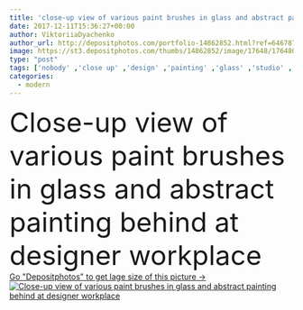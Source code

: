 ```yaml
---
title: 'close-up view of various paint brushes in glass and abstract painting behind at designer workplace'
date: 2017-12-11T15:36:27+00:00
author: ViktoriiaDyachenko
author_url: http://depositphotos.com/portfolio-14862852.html?ref=64678756
image: https://st3.depositphotos.com/thumbs/14862852/image/17648/176480274/api_thumb_450.jpg?forcejpeg=true
type: "post"
tags: ['nobody' ,'close up' ,'design' ,'painting' ,'glass' ,'studio' ,'art' ,'Decor' ,'abstract' ,'hobby' ,'creativity' ,'picture' ,'modern' ,'creative' ,'idea' ,'office' ,'indoor' ,'work' ,'drawing' ,'indoors' ,'workshop' ,'workplace' ,'workspace' ,'various' ,'brushes' ,'paintbrushes' ,'paint brushes' ,'Creative Occupation' ,'designer workplace' ]
categories: 
  - modern
---
```

<div aling="center">
            <font size="60"> Close-up view of various paint brushes in glass and abstract painting behind at designer workplace</font>   
</div>
<div>
    <a href='https://depositphotos.com/176480274/stock-photo-close-view-various-paint-brushes.html?ref=64678756' target=_blank > Go "Depositphotos" to get lage size of this picture ->
        <img href='https://depositphotos.com/176480274/stock-photo-close-view-various-paint-brushes.html?ref=64678756' src='https://st3.depositphotos.com/14862852/17648/i/950/depositphotos_176480274-stock-photo-close-view-various-paint-brushes.jpg?forcejpeg=true' alt='Close-up view of various paint brushes in glass and abstract painting behind at designer workplace' >
    </a>
</div>
